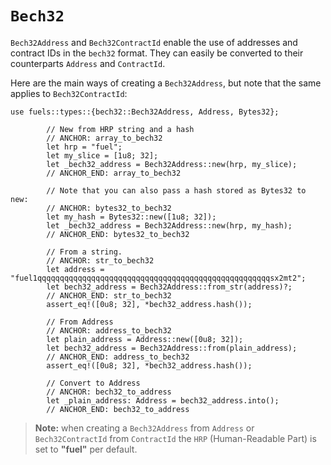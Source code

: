 # `Bech32`

`Bech32Address` and `Bech32ContractId` enable the use of addresses and contract IDs in the `bech32` format. They can easily be converted to their counterparts `Address` and `ContractId`.

Here are the main ways of creating a `Bech32Address`, but note that the same applies to `Bech32ContractId`:

```rust,ignore
use fuels::types::{bech32::Bech32Address, Address, Bytes32};

        // New from HRP string and a hash
        // ANCHOR: array_to_bech32
        let hrp = "fuel";
        let my_slice = [1u8; 32];
        let _bech32_address = Bech32Address::new(hrp, my_slice);
        // ANCHOR_END: array_to_bech32

        // Note that you can also pass a hash stored as Bytes32 to new:
        // ANCHOR: bytes32_to_bech32
        let my_hash = Bytes32::new([1u8; 32]);
        let _bech32_address = Bech32Address::new(hrp, my_hash);
        // ANCHOR_END: bytes32_to_bech32

        // From a string.
        // ANCHOR: str_to_bech32
        let address = "fuel1qqqqqqqqqqqqqqqqqqqqqqqqqqqqqqqqqqqqqqqqqqqqqqqqqqqqsx2mt2";
        let bech32_address = Bech32Address::from_str(address)?;
        // ANCHOR_END: str_to_bech32
        assert_eq!([0u8; 32], *bech32_address.hash());

        // From Address
        // ANCHOR: address_to_bech32
        let plain_address = Address::new([0u8; 32]);
        let bech32_address = Bech32Address::from(plain_address);
        // ANCHOR_END: address_to_bech32
        assert_eq!([0u8; 32], *bech32_address.hash());

        // Convert to Address
        // ANCHOR: bech32_to_address
        let _plain_address: Address = bech32_address.into();
        // ANCHOR_END: bech32_to_address
```

> **Note:** when creating a `Bech32Address` from `Address` or `Bech32ContractId` from `ContractId` the `HRP` (Human-Readable Part) is set to **"fuel"** per default.
